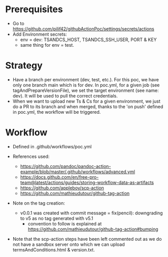 # Prerequisites
- Go to https://github.com/pilif42/githubActionPoc/settings/secrets/actions
- Add Environment secrets:
    - env = dev: TSANDCS_HOST, TSANDCS_SSH_USER, PORT & KEY
    - same thing for env = test.


# Strategy
- Have a branch per environment (dev, test, etc.). For this poc, we have only one branch main which is for dev. 
In poc.yml, for a given job (see tagAndPrepareVersionFile), we set the target environment (see name: dev). It will be used to pull the correct credentials.
- When we want to upload new Ts & Cs for a given environment, we just do a PR to its branch and when merged, thanks to the 
'on push' defined in poc.yml, the workflow will be triggered.


# Workflow
- Defined in .github/workflows/poc.yml

- References used:
    - https://github.com/pandoc/pandoc-action-example/blob/master/.github/workflows/advanced.yml
    - https://docs.github.com/en/free-pro-team@latest/actions/guides/storing-workflow-data-as-artifacts
    - https://github.com/appleboy/scp-action
    - https://github.com/mathieudutour/github-tag-action

- Note on the tag creation:
    - v0.0.1 was created with commit message = fix(pencil): downgrading to v5 as no tag generated with v5.1
        - convention to follow is explained at https://github.com/mathieudutour/github-tag-action#bumping
    
- Note that the scp-action steps have been left commented out as we do not have a sandbox server onto which we can upload termsAndConditions.html & version.txt.
